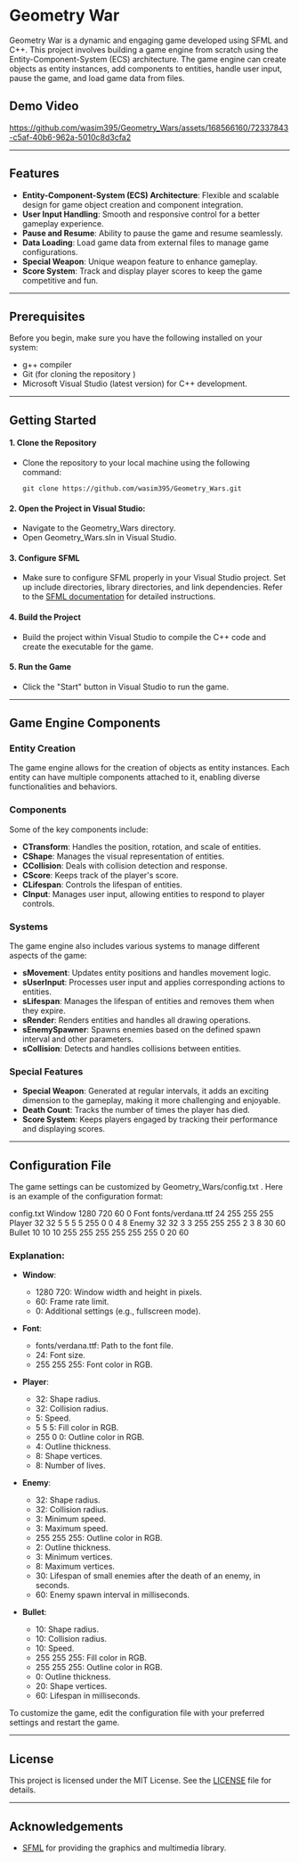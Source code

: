 # Geometry War

Geometry War is a dynamic and engaging game developed using SFML and C++. This project involves building a game engine from scratch using the Entity-Component-System (ECS) architecture. The game engine can create objects as entity instances, add components to entities, handle user input, pause the game, and load game data from files.



## Demo Video
https://github.com/wasim395/Geometry_Wars/assets/168566160/72337843-c5af-40b6-962a-5010c8d3cfa2

---

## Features

- **Entity-Component-System (ECS) Architecture**: Flexible and scalable design for game object creation and component integration.
- **User Input Handling**: Smooth and responsive control for a better gameplay experience.
- **Pause and Resume**: Ability to pause the game and resume seamlessly.
- **Data Loading**: Load game data from external files to manage game configurations.
- **Special Weapon**: Unique weapon feature to enhance gameplay.
- **Score System**: Track and display player scores to keep the game competitive and fun.

---

## Prerequisites

Before you begin, make sure you have the following installed on your system:

- g++ compiler
- Git (for cloning the repository )
- Microsoft Visual Studio (latest version) for C++ development.


---

## Getting Started

#### 1. Clone the Repository

- Clone the repository to your local machine using the following command:
  ```
  git clone https://github.com/wasim395/Geometry_Wars.git
   ```

#### 2. Open the Project in Visual Studio:
- Navigate to the Geometry_Wars directory.
- Open Geometry_Wars.sln in Visual Studio.

#### 3. Configure SFML
- Make sure to configure SFML properly in your Visual Studio project. Set up include directories, library directories, and link dependencies. Refer to the [SFML documentation](https://www.sfml-dev.org/tutorials/2.6/start-vc.php) for detailed instructions.

#### 4. Build the Project
- Build the project within Visual Studio to compile the C++ code and create the executable for the game.

#### 5. Run the Game
- Click the "Start" button in Visual Studio to run the game.

---

## Game Engine Components

### Entity Creation

The game engine allows for the creation of objects as entity instances. Each entity can have multiple components attached to it, enabling diverse functionalities and behaviors.

### Components

Some of the key components include:

- **CTransform**: Handles the position, rotation, and scale of entities.
- **CShape**: Manages the visual representation of entities.
- **CCollision**: Deals with collision detection and response.
- **CScore**: Keeps track of the player's score.
- **CLifespan**: Controls the lifespan of entities.
- **CInput**: Manages user input, allowing entities to respond to player controls.

### Systems

The game engine also includes various systems to manage different aspects of the game:

- **sMovement**: Updates entity positions and handles movement logic.
- **sUserInput**: Processes user input and applies corresponding actions to entities.
- **sLifespan**: Manages the lifespan of entities and removes them when they expire.
- **sRender**: Renders entities and handles all drawing operations.
- **sEnemySpawner**: Spawns enemies based on the defined spawn interval and other parameters.
- **sCollision**: Detects and handles collisions between entities.

### Special Features

- **Special Weapon**: Generated at regular intervals, it adds an exciting dimension to the gameplay, making it more challenging and enjoyable.
- **Death Count**: Tracks the number of times the player has died.
- **Score System**: Keeps players engaged by tracking their performance and displaying scores.

---                                                                                                                                           

## Configuration File

The game settings can be customized by Geometry_Wars/config.txt . Here is an example of the configuration format:

config.txt
Window 1280 720 60 0
Font fonts/verdana.ttf 24 255 255 255
Player 32 32 5 5 5 5 255 0 0 4 8
Enemy 32 32 3 3 255 255 255 2 3 8 30 60
Bullet 10 10 10 255 255 255 255 255 255 0 20 60


### Explanation:

- **Window**: 
  - 1280 720: Window width and height in pixels.
  - 60: Frame rate limit.
  - 0: Additional settings (e.g., fullscreen mode).

- **Font**: 
  - fonts/verdana.ttf: Path to the font file.
  - 24: Font size.
  - 255 255 255: Font color in RGB.

- **Player**: 
  - 32: Shape radius.
  - 32: Collision radius.
  - 5: Speed.
  - 5 5 5: Fill color in RGB.
  - 255 0 0: Outline color in RGB.
  - 4: Outline thickness.
  - 8: Shape vertices.
  - 8: Number of lives.

- **Enemy**: 
  - 32: Shape radius.
  - 32: Collision radius.
  - 3: Minimum speed.
  - 3: Maximum speed.
  - 255 255 255: Outline color in RGB.
  - 2: Outline thickness.
  - 3: Minimum vertices.
  - 8: Maximum vertices.
  - 30: Lifespan of small enemies after the death of an enemy, in seconds.
  - 60: Enemy spawn interval in milliseconds.

- **Bullet**: 
  - 10: Shape radius.
  - 10: Collision radius.
  - 10: Speed.
  - 255 255 255: Fill color in RGB.
  - 255 255 255: Outline color in RGB.
  - 0: Outline thickness.
  - 20: Shape vertices.
  - 60: Lifespan in milliseconds.

To customize the game, edit the configuration file with your preferred settings and restart the game.

---

## License

This project is licensed under the MIT License. See the [LICENSE](LICENSE) file for details.

---

## Acknowledgements

- [SFML](https://www.sfml-dev.org/) for providing the graphics and multimedia library.
